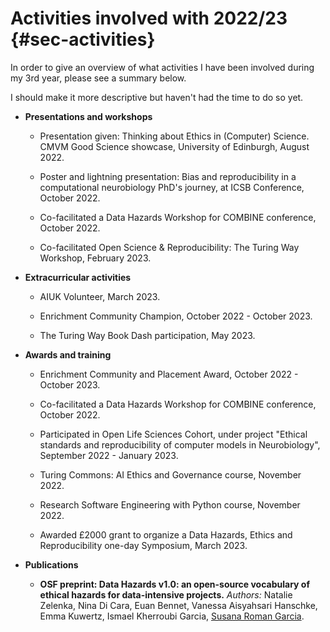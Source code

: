 # Activities involved with 2022/23 {#sec-activities}
In order to give an overview of what activities I have been involved during my 3rd year, please see a summary below.

I should make it more descriptive but haven't had the time to do so yet.


- **Presentations and workshops**
    - Presentation given: Thinking about Ethics in (Computer) Science. CMVM Good Science showcase, University of Edinburgh, August 2022.

    - Poster and lightning presentation: Bias and reproducibility in a computational neurobiology PhD's journey, at ICSB Conference, October 2022. 

    - Co-facilitated a Data Hazards Workshop for COMBINE conference, October 2022.

    - Co-facilitated Open Science & Reproducibility: The Turing Way Workshop, February 2023.

- **Extracurricular activities**
    - AIUK Volunteer, March 2023.

    - Enrichment Community Champion, October 2022 - October 2023.

    - The Turing Way Book Dash participation, May 2023.

- **Awards and training**
    - Enrichment Community and Placement Award, October 2022 - October 2023.

    - Co-facilitated a Data Hazards Workshop for COMBINE conference, October 2022.

    - Participated in Open Life Sciences Cohort, under project "Ethical standards and reproducibility of computer models in Neurobiology", September 2022 - January 2023.

    - Turing Commons: AI Ethics and Governance course, November 2022.
    
    - Research Software Engineering with Python course, November 2022.

    - Awarded £2000 grant to organize a Data Hazards, Ethics and Reproducibility one-day Symposium, March 2023.

 - **Publications**
    - **OSF preprint: Data Hazards v1.0: an open-source vocabulary of ethical hazards for data-intensive projects.** *Authors:* Natalie Zelenka, Nina Di Cara, Euan Bennet, Vanessa Aisyahsari Hanschke, Emma Kuwertz, Ismael Kherroubi Garcia, <u>Susana Roman Garcia</u>.